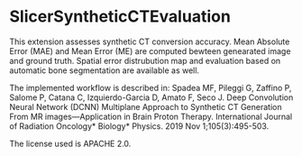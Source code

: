 # SlicerSyntheticCTEvaluation
This extension assesses synthetic CT conversion accuracy.
Mean Absolute Error (MAE) and Mean Error (ME) are computed bewteen genearated image and ground truth.
Spatial error distrubution map and evaluation based on automatic bone segmentation are available as well.

The implemented workflow is described in:
Spadea MF, Pileggi G, Zaffino P, Salome P, Catana C, Izquierdo-Garcia D, Amato F, Seco J. Deep Convolution Neural Network (DCNN) Multiplane Approach to Synthetic CT Generation From MR images—Application in Brain Proton Therapy. International Journal of Radiation Oncology* Biology* Physics. 2019 Nov 1;105(3):495-503.

The license used is APACHE 2.0.

